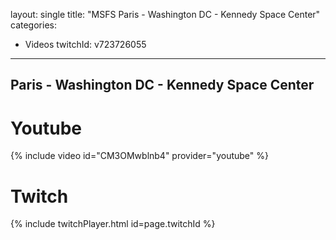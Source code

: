 layout: single
title:  "MSFS Paris - Washington DC - Kennedy Space Center"
categories:
  - Videos
twitchId: v723726055
---

## Paris - Washington DC - Kennedy Space Center

# Youtube
{% include video id="CM3OMwblnb4" provider="youtube" %}

# Twitch
{% include twitchPlayer.html id=page.twitchId %}
